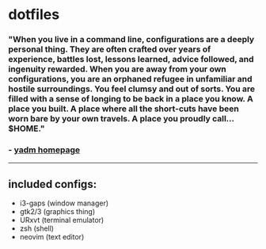 # dotfiles
### "When you live in a command line, configurations are a deeply personal thing. They are often crafted over years of experience, battles lost, lessons learned, advice followed, and ingenuity rewarded. When you are away from your own configurations, you are an orphaned refugee in unfamiliar and hostile surroundings. You feel clumsy and out of sorts. You are filled with a sense of longing to be back in a place you know. A place you built. A place where all the short-cuts have been worn bare by your own travels. A place you proudly call… $HOME."
### - [yadm homepage](https://yadm.io/)
---
## included configs: 
* i3-gaps (window manager)
* gtk2/3 (graphics thing)
* URxvt (terminal emulator)
* zsh (shell)
* neovim (text editor) 

